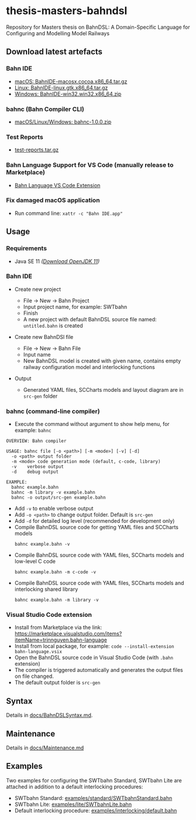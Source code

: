 # thesis-masters-bahndsl

Repository for Masters thesis on BahnDSL: A Domain-Specific Language for Configuring and Modelling Model Railways

## Download latest artefacts

### Bahn IDE
- [macOS: BahnIDE-macosx.cocoa.x86_64.tar.gz](https://gitlab.rz.uni-bamberg.de/swt/teaching/2019-ws/thesis-masters-bahndsl/-/jobs/artifacts/master/raw/src/build/BahnIDE-macosx.cocoa.x86_64.tar.gz?job=build-rcp-compiler)
- [Linux: BahnIDE-linux.gtk.x86_64.tar.gz](https://gitlab.rz.uni-bamberg.de/swt/teaching/2019-ws/thesis-masters-bahndsl/-/jobs/artifacts/master/raw/src/build/BahnIDE-linux.gtk.x86_64.tar.gz?job=build-rcp-compiler)
- [Windows: BahnIDE-win32.win32.x86_64.zip](https://gitlab.rz.uni-bamberg.de/swt/teaching/2019-ws/thesis-masters-bahndsl/-/jobs/artifacts/master/raw/src/build/BahnIDE-win32.win32.x86_64.zip?job=build-rcp-compiler)

### bahnc (Bahn Compiler CLI)
- [macOS/Linux/Windows: bahnc-1.0.0.zip](https://gitlab.rz.uni-bamberg.de/swt/teaching/2019-ws/thesis-masters-bahndsl/-/jobs/artifacts/master/raw/src/build/bahnc-1.0.0.zip?job=build-rcp-compiler)

### Test Reports
- [test-reports.tar.gz](https://gitlab.rz.uni-bamberg.de/swt/teaching/2019-ws/thesis-masters-bahndsl/-/jobs/artifacts/master/raw/src/build/test-reports.tar.gz?job=test)

### Bahn Language Support for VS Code (manually release to Marketplace)
- [Bahn Language VS Code Extension](https://marketplace.visualstudio.com/items?itemName=trinnguyen.bahn-language)

### Fix damaged macOS application
- Run command line: `xattr -c "Bahn IDE.app"`

## Usage

### Requirements
- Java SE 11 *([Download OpenJDK 11](https://adoptopenjdk.net/index.html?variant=openjdk11&jvmVariant=hotspot))*

### Bahn IDE
- Create new project
  - File -> New -> Bahn Project
  - Input project name, for example: SWTbahn
  - Finish
  - A new project with default BahnDSL source file named: `untitled.bahn` is created
- Create new BahnDSl file
  - File -> New -> Bahn File
  - Input name
  - New BahnDSL model is created with given name, contains empty railway configuration model and interlocking functions

- Output
  - Generated YAML files, SCCharts models and layout diagram are in `src-gen` folder

### bahnc (command-line compiler)
- Execute the command without argument to show help menu, for example: `bahnc`
```
OVERVIEW: Bahn compiler

USAGE: bahnc file [-o <path>] [-m <mode>] [-v] [-d]
  -o <path> output folder
  -m <mode> code generation mode (default, c-code, library)
  -v    verbose output
  -d    debug output

EXAMPLE: 
  bahnc example.bahn
  bahnc -m library -v example.bahn
  bahnc -o output/src-gen example.bahn
```

- Add `-v` to enable verbose output
- Add `-o <path>` to change output folder. Default is `src-gen`
- Add `-d` for detailed log level (recommended for development only) 
- Compile BahnDSL source code for getting YAML files and SCCharts models
  ```
  bahnc example.bahn -v
  ```
- Compile BahnDSL source code with YAML files, SCCharts models and low-level C code
  ```
  bahnc example.bahn -m c-code -v
  ```
- Compile BahnDSL source code with YAML files, SCCharts models and interlocking shared library
  ```
  bahnc example.bahn -m library -v
  ```

### Visual Studio Code extension

- Install from Marketplace via the link: https://marketplace.visualstudio.com/items?itemName=trinnguyen.bahn-language
- Install from local package, for example: `code --install-extension  bahn-language.vsix`
- Open the BahnDSL source code in Visual Studio Code (with `.bahn` extension)
- The compiler is triggered automatically and generates the output files on file changed.
- The default output folder is `src-gen`

## Syntax
Details in [docs/BahnDSLSyntax.md](docs/BahnDSLSyntax.md).

## Maintenance

Details in [docs/Maintenance.md](docs/Maintenance.md)

## Examples
Two examples for configuring the SWTbahn Standard, SWTbahn Lite are attached in addition to a default interlocking procedures:

- SWTbahn Standard: [examples/standard/SWTbahnStandard.bahn](examples/standard/SWTbahnStandard.bahn)
- SWTbahn Lite: [examples/lite/SWTbahnLite.bahn](examples/lite/SWTbahnLite.bahn)
- Default interlocking procedure: [examples/interlocking/default.bahn](examples/interlocking/default.bahn)